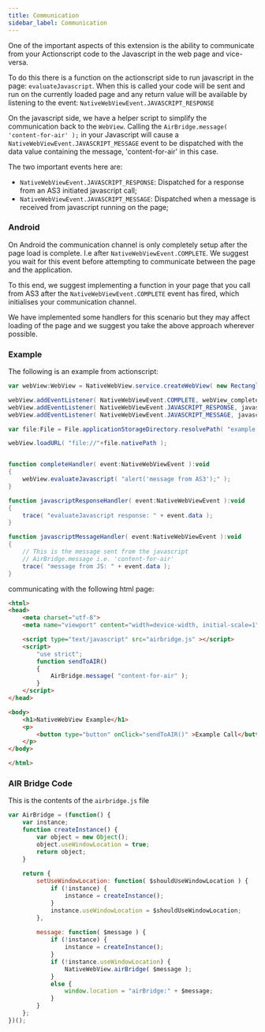 ```yaml
---
title: Communication
sidebar_label: Communication
---
```


One of the important aspects of this extension is the ability to communicate from your Actionscript 
code to the Javascript in the web page and vice-versa.


To do this there is a function on the actionscript side to run javascript in the page: 
`evaluateJavascript`. When this is called your code will be sent and run on the currently loaded 
page and any return value will be available by listening to the event: `NativeWebViewEvent.JAVASCRIPT_RESPONSE`


On the javascript side, we have a helper script to simplify the communication back to the `WebView`. 
Calling the `AirBridge.message( 'content-for-air' );` in your Javascript will cause a 
`NativeWebViewEvent.JAVASCRIPT_MESSAGE` event to be dispatched with the data value containing 
the message, 'content-for-air' in this case.


The two important events here are:

- `NativeWebViewEvent.JAVASCRIPT_RESPONSE`: Dispatched for a response from an AS3 initiated javascript call;
- `NativeWebViewEvent.JAVASCRIPT_MESSAGE`: Dispatched when a message is received from javascript running on the page;



### Android

On Android the communication channel is only completely setup after the page load is complete. I.e after `NativeWebViewEvent.COMPLETE`. We suggest you wait for this event before attempting to communicate between the page and the application.

To this end, we suggest implementing a function in your page that you call from AS3 after the `NativeWebViewEvent.COMPLETE` event has fired, which initialises your communication channel.

We have implemented some handlers for this scenario but they may affect loading of the page and we suggest you take the above approach wherever possible.



### Example

The following is an example from actionscript:

```actionscript
var webView:WebView = NativeWebView.service.createWebView( new Rectangle( 0, 0, 400, 600 ) ) ;

webView.addEventListener( NativeWebViewEvent.COMPLETE, webView_completeHandler );
webView.addEventListener( NativeWebViewEvent.JAVASCRIPT_RESPONSE, javascriptResponseHandler );
webView.addEventListener( NativeWebViewEvent.JAVASCRIPT_MESSAGE, javascriptMessageHandler );

var file:File = File.applicationStorageDirectory.resolvePath( "example.html" );

webView.loadURL( "file://"+file.nativePath );


function completeHandler( event:NativeWebViewEvent ):void
{
	webView.evaluateJavascript( "alert('message from AS3');" );
}

function javascriptResponseHandler( event:NativeWebViewEvent ):void
{
	trace( "evaluateJavascript response: " + event.data );
}

function javascriptMessageHandler( event:NativeWebViewEvent ):void
{
	// This is the message sent from the javascript 
	// AirBridge.message i.e. 'content-for-air' 
	trace( "message from JS: " + event.data );
}
```

communicating with the following html page:

```html title="example.html"
<html>
<head>
	<meta charset="utf-8">
	<meta name="viewport" content="width=device-width, initial-scale=1">

	<script type="text/javascript" src="airbridge.js" ></script>
	<script>
		"use strict";
		function sendToAIR()
		{
			AirBridge.message( "content-for-air" );
		}
	</script>
</head>

<body>
	<h1>NativeWebView Example</h1>
	<p>
		<button type="button" onClick="sendToAIR()" >Example Call</button>	
	</p>
</body>

</html>
```



### AIR Bridge Code 

This is the contents of the `airbridge.js` file

```javascript title="airbridge.js"
var AirBridge = (function() {
	var instance;
	function createInstance() {
		var object = new Object();
		object.useWindowLocation = true;
		return object;
	}
	
	return {
		setUseWindowLocation: function( $shouldUseWindowLocation ) {
			if (!instance) {
				instance = createInstance();
			}
			instance.useWindowLocation = $shouldUseWindowLocation;	
		},
		
		message: function( $message ) {
			if (!instance) {
				instance = createInstance();
			}
			if (!instance.useWindowLocation) {
				NativeWebView.airBridge( $message );
			}
			else {
				window.location = "airBridge:" + $message;
			}
		}
	};
})();
```
